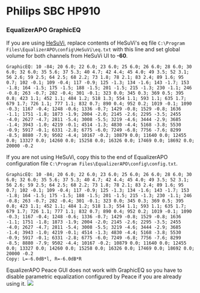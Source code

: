 # Philips SBC HP910
### EqualizerAPO GraphicEQ
If you are using [HeSuVi](https://sourceforge.net/projects/hesuvi/), replace contents of HeSuVi's eq file `C:\Program Files\EqualizerAPO\config\HeSuVi\eq.txt` with this line and set global volume for both channels from HeSuVi UI to **-60**.
```
GraphicEQ: 10 -84; 20 6.0; 22 6.0; 23 6.0; 25 6.0; 26 6.0; 28 6.0; 30 6.0; 32 6.0; 35 5.6; 37 5.3; 40 4.7; 42 4.4; 45 4.0; 49 3.5; 52 3.1; 56 2.6; 59 2.5; 64 2.5; 68 2.2; 73 1.8; 78 2.1; 83 2.4; 89 1.6; 95 0.7; 102 -0.1; 109 -0.4; 117 -0.9; 125 -1.3; 134 -1.6; 143 -1.7; 153 -1.8; 164 -1.5; 175 -1.5; 188 -1.5; 201 -1.5; 215 -1.3; 230 -1.1; 246 -0.8; 263 -0.7; 282 -0.4; 301 -0.1; 323 0.0; 345 0.3; 369 0.5; 395 0.8; 423 1.1; 452 1.1; 484 1.2; 518 1.3; 554 1.1; 593 1.1; 635 1.7; 679 1.7; 726 1.1; 777 1.1; 832 0.7; 890 0.4; 952 0.2; 1019 -0.1; 1090 -0.3; 1167 -0.4; 1248 -0.6; 1336 -0.7; 1429 -0.8; 1529 -0.8; 1636 -1.1; 1751 -1.8; 1873 -1.9; 2004 -2.0; 2145 -2.6; 2295 -3.5; 2455 -4.0; 2627 -4.7; 2811 -5.4; 3008 -5.5; 3219 -4.6; 3444 -2.9; 3685 -1.4; 3943 -1.0; 4219 -0.1; 4514 -1.3; 4830 -4.4; 5168 -3.8; 5530 -0.9; 5917 -0.1; 6331 -2.8; 6775 -6.0; 7249 -6.8; 7756 -7.6; 8299 -8.5; 8880 -7.9; 9502 -4.4; 10167 -0.2; 10879 0.0; 11640 0.0; 12455 0.0; 13327 0.0; 14260 0.0; 15258 0.0; 16326 0.0; 17469 0.0; 18692 0.0; 20000 -0.2
```
If you are not using HeSuVi, copy this to the end of EqualizerAPO configuration file `C:\Program Files\EqualizerAPO\config\config.txt`.
```
GraphicEQ: 10 -84; 20 6.0; 22 6.0; 23 6.0; 25 6.0; 26 6.0; 28 6.0; 30 6.0; 32 6.0; 35 5.6; 37 5.3; 40 4.7; 42 4.4; 45 4.0; 49 3.5; 52 3.1; 56 2.6; 59 2.5; 64 2.5; 68 2.2; 73 1.8; 78 2.1; 83 2.4; 89 1.6; 95 0.7; 102 -0.1; 109 -0.4; 117 -0.9; 125 -1.3; 134 -1.6; 143 -1.7; 153 -1.8; 164 -1.5; 175 -1.5; 188 -1.5; 201 -1.5; 215 -1.3; 230 -1.1; 246 -0.8; 263 -0.7; 282 -0.4; 301 -0.1; 323 0.0; 345 0.3; 369 0.5; 395 0.8; 423 1.1; 452 1.1; 484 1.2; 518 1.3; 554 1.1; 593 1.1; 635 1.7; 679 1.7; 726 1.1; 777 1.1; 832 0.7; 890 0.4; 952 0.2; 1019 -0.1; 1090 -0.3; 1167 -0.4; 1248 -0.6; 1336 -0.7; 1429 -0.8; 1529 -0.8; 1636 -1.1; 1751 -1.8; 1873 -1.9; 2004 -2.0; 2145 -2.6; 2295 -3.5; 2455 -4.0; 2627 -4.7; 2811 -5.4; 3008 -5.5; 3219 -4.6; 3444 -2.9; 3685 -1.4; 3943 -1.0; 4219 -0.1; 4514 -1.3; 4830 -4.4; 5168 -3.8; 5530 -0.9; 5917 -0.1; 6331 -2.8; 6775 -6.0; 7249 -6.8; 7756 -7.6; 8299 -8.5; 8880 -7.9; 9502 -4.4; 10167 -0.2; 10879 0.0; 11640 0.0; 12455 0.0; 13327 0.0; 14260 0.0; 15258 0.0; 16326 0.0; 17469 0.0; 18692 0.0; 20000 -0.2
Copy: L=-6.0dB*l, R=-6.0dB*R
```
EqualizerAPO Peace GUI does not work with GraphicEQ so you have to disable parametric equalization configured by Peace if you are already using it.
![](https://raw.githubusercontent.com/jaakkopasanen/AutoEq/master/results/SBAF-Serious/innerfidelity/onear/Philips%20SBC%20HP910/Philips%20SBC%20HP910.png)
